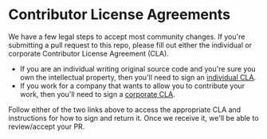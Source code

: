 # Contributor License Agreements

We have a few legal steps to accept most community changes. If you're submitting
a pull request to this repo, please fill out either the individual or corporate
Contributor License Agreement (CLA).

  * If you are an individual writing original source code and you're sure you
    own the intellectual property, then you'll need to sign an [individual CLA](http://code.google.com/legal/individual-cla-v1.0.html).
  * If you work for a company that wants to allow you to contribute your work,
    then you'll need to sign a [corporate CLA](http://code.google.com/legal/corporate-cla-v1.0.html).

Follow either of the two links above to access the appropriate CLA and
instructions for how to sign and return it. Once we receive it, we'll be able to
review/accept your PR.
